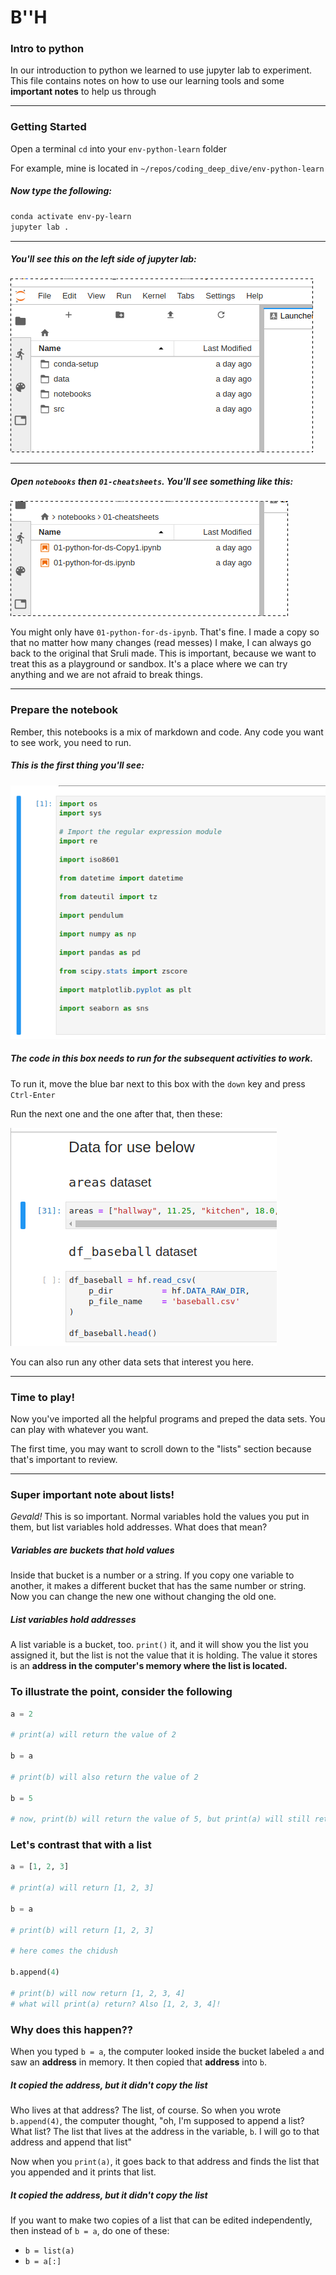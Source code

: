 # B''H

### Intro to python

In our introduction to python we learned to use jupyter lab to experiment. This file contains notes on how to use our learning tools and some **important notes** to help us through

---

### Getting Started

Open a terminal `cd` into your `env-python-learn` folder 

For example, mine is located in `~/repos/coding_deep_dive/env-python-learn` 

##### Now type the following:

```bash
conda activate env-py-learn
jupyter lab .
```

---

##### You'll see this on the left side of jupyter lab:
![](images/jupyterlab1.png)

---

##### Open  `notebooks` then `01-cheatsheets`. You'll see something like this:

![](images/jupyterlab2.png)

You might only have `01-python-for-ds-ipynb`. That's fine. I made a copy so that no matter how many changes (read messes) I make, I can always go back to the original that Sruli made. This is important, because we want to treat this as a playground or sandbox. It's a place where we can try anything and we are not afraid to break things.

---

### Prepare the notebook

Rember, this notebooks is a mix of markdown and code. Any code you want to see work, you need to run.

##### This is the first thing you'll see:

![](images/jupyterlab3.png)

##### The code in this box needs to run for the subsequent activities to work. 

To run it, move the blue bar next to this box with the `down` key and press `Ctrl-Enter`

Run the next one and the one after that, then these:

![](images/jupyterlab4.png)

You can also run any other data sets that interest you here.

---

### Time to play!

Now you've imported all the helpful programs and preped the data sets. You can play with whatever you want.

The first time, you may want to scroll down to the "lists" section because that's important to review.

---

### Super important note about lists!

*Gevald!* This is so important. Normal variables hold the values you put in them, but list variables hold addresses. What does that mean?

##### Variables are buckets that hold values

Inside that bucket is a number or a string. If you copy one variable to another, it makes a different bucket that has the same number or string. Now you can change the new one without changing the old one.

##### List variables hold addresses

A list variable is a bucket, too. `print()` it, and it will show you the list you assigned it, but the list is not the value that it is holding. The value it stores is an **address in the computer's memory where the list is located.**

### To illustrate the point, consider the following

```python
a = 2

# print(a) will return the value of 2

b = a

# print(b) will also return the value of 2

b = 5

# now, print(b) will return the value of 5, but print(a) will still return 2
```

### Let's contrast that with a list

```python
a = [1, 2, 3]

# print(a) will return [1, 2, 3]

b = a

# print(b) will return [1, 2, 3]

# here comes the chidush

b.append(4)

# print(b) will now return [1, 2, 3, 4]
# what will print(a) return? Also [1, 2, 3, 4]!
```

### Why does this happen??

When you typed `b = a`, the computer looked inside the bucket labeled `a` and saw an **address** in memory. It then copied that **address** into `b`. 

##### It copied the address, but it didn't copy the list

Who lives at that address? The list, of course. So when you wrote `b.append(4)`, the computer thought, "oh, I'm supposed to append a list? What list? The list that lives at the address in the variable, `b`. I will go to that address and append that list"

Now when you `print(a)`, it goes back to that address and finds the list that you appended and it prints that list. 

##### It copied the address, but it didn't copy the list

If you want to make two copies of a list that can be edited independently, then instead of `b = a`, do one of these:
* `b = list(a)`
* `b = a[:]`